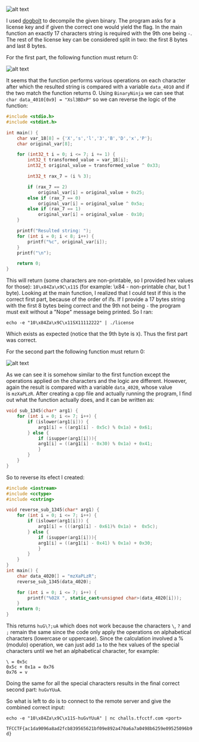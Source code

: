 ![alt text](image.png)

I used [dogbolt](https://dogbolt.org/) to decompile the given binary. The program asks for a license key and if given the correct one would yield the flag.
In the main function an exactly 17 characters string is required with the 9th one being `-`.
The rest of the license key can be considered split in two: the first 8 bytes and last 8 bytes.

For the first part, the following function must return 0:

![alt text](image-4.png)

It seems that the function performs various operations on each character after which the resulted string is compared with a variable `data_4010` and if the two match the function returns 0.
Using `BinaryNinja` we can see that `char data_4010[0x9] = "Xsl3BDxP"` so we can reverse the logic of the function:

```c++
#include <stdio.h>
#include <stdint.h>

int main() {
    char var_18[8] = {'X','s','l','3','B','D','x','P'};
    char original_var[8];

    for (int32_t i = 0; i <= 7; i += 1) {
        int32_t transformed_value = var_18[i];
        int32_t original_value = transformed_value ^ 0x33;

        int32_t rax_7 = (i % 3);

        if (rax_7 == 2)
            original_var[i] = original_value + 0x25;
        else if (rax_7 == 0)
            original_var[i] = original_value ^ 0x5a;
        else if (rax_7 == 1)
            original_var[i] = original_value - 0x10;
    }

    printf("Resulted string: ");
    for (int i = 0; i < 8; i++) {
        printf("%c", original_var[i]);
    }
    printf("\n");

    return 0;
}
```
This will return (some characters are non-printable, so I provided hex values for those): `10\x84Za\x9C\x11S` (for example: \x84 - non-printable char, but 1 byte). Looking at the main function, I realized that I could test if this is the correct first part, because of the order of ifs. If I provide a 17 bytes string with the first 8 bytes being correct and the 9th not being `-` the program must exit without a "Nope" message being printed. So I ran:
```shell
echo -e "10\x84Za\x9C\x11SX11112222" | ./license
```
Which exists as expected (notice that the 9th byte is `X`). Thus the first part was correct.

For the second part the following function must return 0:

![alt text](image-5.png)

As we can see it is somehow similar to the first function except the operations applied on the characters and the logic are different. However, again the result is compared with a variable `data_4020`, whose value is `mzXaPLzR`. After creating a cpp file and actually running the program, I find out what the function actually does, and it can be written as:

```c++
void sub_1345(char* arg1) {
    for (int i = 0; i <= 7; i++) {
        if (islower(arg1[i])) {
            arg1[i] = ((arg1[i] - 0x5c) % 0x1a) + 0x61;
        } else {
            if (isupper(arg1[i])){
            arg1[i] = ((arg1[i] - 0x30) % 0x1a) + 0x41;
            }
        }
    }
}
```
So to reverse its efect I created:

```c++
#include <iostream>
#include <cctype>
#include <cstring>

void reverse_sub_1345(char* arg1) {
    for (int i = 0; i <= 7; i++) {
        if (islower(arg1[i])) {
            arg1[i] = (((arg1[i] - 0x61)% 0x1a) +  0x5c);
        } else {
            if (isupper(arg1[i])){
            arg1[i] = ((arg1[i] - 0x41) % 0x1a) + 0x30;
            }
        }
    }
}
int main() {
    char data_4020[] = "mzXaPLzR";
    reverse_sub_1345(data_4020);

    for (int i = 0; i <= 7; i++) {
        printf("%02X ", static_cast<unsigned char>(data_4020[i]));
    }
    return 0;
}
```
This returns `huG\?;uA` which does not work because the characters `\`, `?` and `;` remain the same since the code only apply the operations on alphabetical characters (lowercase or uppercase). Since the calculation involved a % (modulo) operation, we can just add `1a` to the hex values of the special characters until we het an alphabetical character, for example:

```text
\ = 0x5c 
0x5c + 0x1a = 0x76
0x76 = v
```
Doing the same for all the special characters results in the final correct second part: `huGvYUuA`.

So what is left to do is to connect to the remote server and give the combined correct input:
```shell
echo -e "10\x84Za\x9C\x11S-huGvYUuA" | nc challs.tfcctf.com <port>
```

`TFCCTF{ac1da9096a8ad2fcb839565621bf09e892a470a6a7a0498b6259e09525096b9d}`